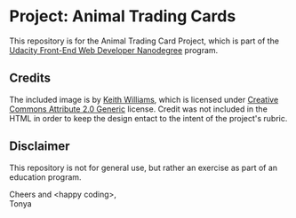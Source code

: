 # Project: Animal Trading Cards

This repository is for the Animal Trading Card Project, which is part of the [Udacity Front-End Web Developer Nanodegree](https://www.udacity.com/course/front-end-web-developer-nanodegree--nd001) program.

## Credits

The included image is by [Keith Williams](https://www.flickr.com/photos/46306125@N03/4464643075), which is licensed under [Creative Commons Attribute 2.0 Generic](https://creativecommons.org/licenses/by/2.0/deed.en) license. Credit was not included in the HTML in order to keep the design entact to the intent of the project's rubric.

## Disclaimer

This repository is not for general use, but rather an exercise as part of an education program.

Cheers and &lt;happy coding&gt;,    
Tonya